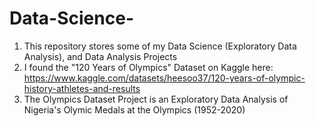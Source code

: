 # Data-Science-
1. This repository stores some of my Data Science (Exploratory Data Analysis), and Data Analysis Projects 
2. I found the "120 Years of Olympics" Dataset on Kaggle here: https://www.kaggle.com/datasets/heesoo37/120-years-of-olympic-history-athletes-and-results 
3. The Olympics Dataset Project is an Exploratory Data Analysis of Nigeria's Olymic Medals at the Olympics (1952-2020)

